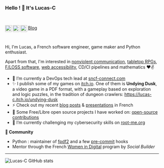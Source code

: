 ### Hello ! 👋 It's Lucas-C

<br/>

<a href="https://chezsoi.org/lucas/blog">Blog</a>
<a href="https://chezsoi.org/shaarli">
<img align="left" alt="Lucas | Shaarli" width="22px" src="https://chezsoi.org/lucas/blog/theme/shaarli-icon.png" />
</a>
<a href="https://www.linkedin.com/in/lucascimon">
<img align="left" alt="Lucas | LinkedIn" width="22px" src="https://www.linkedin.com/favicon.ico" />
</a>
<a href="https://lucas-c.itch.io">
<img align="left" alt="Lucas | itch.io" width="22px" src="https://chezsoi.org/lucas/blog/theme/itchio.svg" />
</a>

<br/>

Hi, I'm Lucas, a French software engineer, game maker and Python enthusiast.

Apart from that, I'm interested in [nonviolent communication](https://en.wikipedia.org/wiki/Nonviolent_Communication),
[tabletop RPGs](https://en.wikipedia.org/wiki/Tabletop_role-playing_game),
[F/LOSS software](https://fr.wikipedia.org/wiki/Free/Libre_Open_Source_Software),
[web accessibility](https://en.wikipedia.org/wiki/Web_accessibility), CD/CI pipelines and mathematics ❤✌

- 🔭 I’m currently a DevOps tech lead at [sncf-connect.com](https://jobs.connect-tech.sncf)
- ✨ I publish some of my games on [itch.io](https://lucas-c.itch.io).
  One of them is **Undying Dusk**, a video game in a PDF format, with a gameplay based on exploration and logic puzzles, in the tradition of dungeon crawlers: https://lucas-c.itch.io/undying-dusk
- ⚡ Check out my recent [blog posts](https://chezsoi.org/lucas/blog/) & [presentations](https://chezsoi.org/lucas/blog/pages/slides.html) in French
- 📝 Some Free/Libre open source projects I have worked on: [open-source contributions](https://chezsoi.org/lucas/blog/pages/open-source.html)
- 🌱 I’m currently challenging my cybersecurity skills on [root-me.org](https://www.root-me.org/Lucas-C?q=%2Flucas-C)

**👯 Community**
- Python : maintainer of [fpdf2](https://github.com/PyFPDF/fpdf2) and a few [pre-commit](https://pre-commit.com) hooks
- Mentor through the French [Women in Digital](https://socialbuilder.org/women-in-digital/) program by _Social Builder_

<hr>

![Lucas-C GitHub stats](https://github-readme-stats.vercel.app/api?username=Lucas-C&show_icons=true&hide_border=true)
